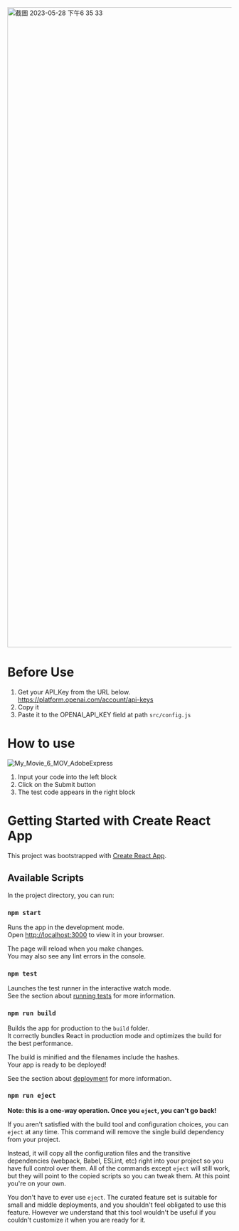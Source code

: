 <img width="1439" alt="截圖 2023-05-28 下午6 35 33" src="https://github.com/TN666/no-thinking-testing/assets/44137240/d2e116bc-776c-4464-83d2-8a0aac930e41">

# Before Use
1. Get your API_Key from the URL below. https://platform.openai.com/account/api-keys
2. Copy it
3. Paste it to the OPENAI_API_KEY field at path `src/config.js`

# How to use

![My_Movie_6_MOV_AdobeExpress](https://github.com/TN666/no-thinking-testing/assets/44137240/f00b7253-eed4-49df-a9b0-27685fcb495e)

1. Input your code into the left block
2. Click on the Submit button
3. The test code appears in the right block

# Getting Started with Create React App

This project was bootstrapped with [Create React App](https://github.com/facebook/create-react-app).

## Available Scripts

In the project directory, you can run:

### `npm start`

Runs the app in the development mode.\
Open [http://localhost:3000](http://localhost:3000) to view it in your browser.

The page will reload when you make changes.\
You may also see any lint errors in the console.

### `npm test`

Launches the test runner in the interactive watch mode.\
See the section about [running tests](https://facebook.github.io/create-react-app/docs/running-tests) for more information.

### `npm run build`

Builds the app for production to the `build` folder.\
It correctly bundles React in production mode and optimizes the build for the best performance.

The build is minified and the filenames include the hashes.\
Your app is ready to be deployed!

See the section about [deployment](https://facebook.github.io/create-react-app/docs/deployment) for more information.

### `npm run eject`

**Note: this is a one-way operation. Once you `eject`, you can't go back!**

If you aren't satisfied with the build tool and configuration choices, you can `eject` at any time. This command will remove the single build dependency from your project.

Instead, it will copy all the configuration files and the transitive dependencies (webpack, Babel, ESLint, etc) right into your project so you have full control over them. All of the commands except `eject` will still work, but they will point to the copied scripts so you can tweak them. At this point you're on your own.

You don't have to ever use `eject`. The curated feature set is suitable for small and middle deployments, and you shouldn't feel obligated to use this feature. However we understand that this tool wouldn't be useful if you couldn't customize it when you are ready for it.
